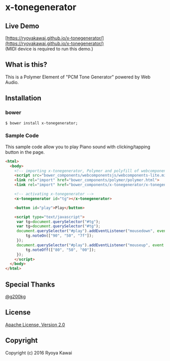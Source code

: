# x-tonegenerator
## Live Demo
[https://ryoyakawai.github.io/x-tonegenerator/](https://ryoyakawai.github.io/x-tonegenerator/)  
(MIDI device is required to run this demo.)

## What is this?
This is a Polymer Element of "PCM Tone Generator" powered by Web Audio.

## Installation
### bower
```shell
$ bower install x-tonegenerator;
```
### Sample Code
This sample code allow you to play Piano sound with clicking/tapping button in the page.
```html
<html>
  <body>
    <!-- importing x-tonegenerator, Polymer and polyfill of webcomponents -->
    <script src="bower_components/webcomponentsjs/webcomponents-lite.min.js"></script>
    <link rel="import" href="bower_components/polymer/polymer.html">
    <link rel="import" href="bower_components/x-tonegenerator/x-tonegenerator.html" >

    <!-- activating x-tonegenerator -->
    <x-tonegenerator id="tg"></x-tonegenerator>

    <button id="play">Play</button>

    <script type="text/javascript">
     var tg=document.querySelector("#tg");
     var tg=document.querySelector("#tg");
     document.querySelector("#play").addEventListener("mousedown", event => {
         tg.noteOn(["90", "50", "7f"]);
     });
     document.querySelector("#play").addEventListener("mouseup", event => {
         tg.noteOff(["80", "50", "00"]);
     });
    </script>
  </body>
</html>
```


## Special Thanks
[@g200kg](https://twitter.com/g200kg)

## License
[Apache License, Version 2.0](http://www.apache.org/licenses/LICENSE-2.0)

## Copyright
Copyright (c) 2016 Ryoya Kawai
